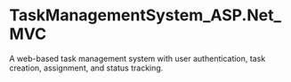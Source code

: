 # TaskManagementSystem_ASP.Net_MVC
A web-based task management system with user authentication, task creation, assignment, and status tracking.
